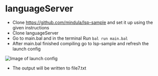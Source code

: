 # languageServer

- Clone https://github.com/mindula/lsp-sample and set it up using the given instructions
- Clone languageServer
- Go to main.bal and in the terminal Run `bal run main.bal`
- After main.bal finished compiling go to lsp-sample and refresh the launch config 

 ![Image of launch config](https://i.imgur.com/zrIx9OY.png)

- The output will be written to file7.txt
